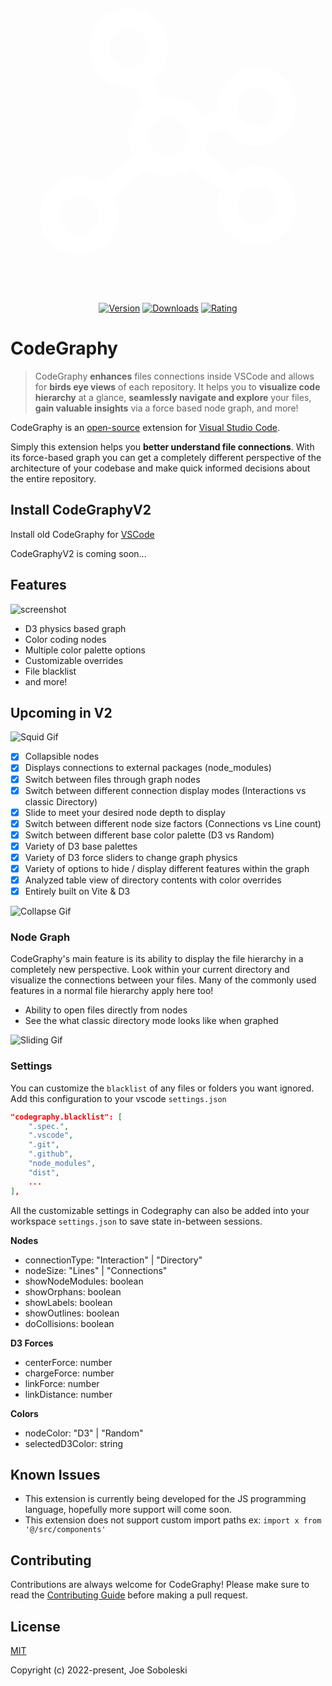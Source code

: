 <p align="center">
  <svg xmlns="http://www.w3.org/2000/svg" width="512" height="512" viewBox="0 0 256 256"><path fill="#fff" d="M200 152a31.84 31.84 0 0 0-19.53 6.68l-23.11-18A31.65 31.65 0 0 0 160 128c0-.74 0-1.48-.08-2.21l13.23-4.41A32 32 0 1 0 168 104c0 .74 0 1.48.08 2.21l-13.23 4.41A32 32 0 0 0 128 96a32.59 32.59 0 0 0-5.27.44L115.89 81A32 32 0 1 0 96 88a32.59 32.59 0 0 0 5.27-.44l6.84 15.4a31.92 31.92 0 0 0-8.57 39.64l-25.71 22.84a32.06 32.06 0 1 0 10.63 12l25.71-22.84a31.91 31.91 0 0 0 37.36-1.24l23.11 18A31.65 31.65 0 0 0 168 184a32 32 0 1 0 32-32Zm0-64a16 16 0 1 1-16 16a16 16 0 0 1 16-16ZM80 56a16 16 0 1 1 16 16a16 16 0 0 1-16-16ZM56 208a16 16 0 1 1 16-16a16 16 0 0 1-16 16Zm56-80a16 16 0 1 1 16 16a16 16 0 0 1-16-16Zm88 72a16 16 0 1 1 16-16a16 16 0 0 1-16 16Z"/></svg>
 </p>

 <p align="center">
  <a href="https://marketplace.visualstudio.com/items?itemName=codegraphy.codegraphy"><img src="https://img.shields.io/visual-studio-marketplace/v/codegraphy.codegraphy" alt="Version"></a>
  <a href="https://marketplace.visualstudio.com/items?itemName=codegraphy.codegraphy"><img src="https://img.shields.io/visual-studio-marketplace/d/codegraphy.codegraphy" alt="Downloads"></a>
  <a href="https://marketplace.visualstudio.com/items?itemName=codegraphy.codegraphy"><img src="https://img.shields.io/visual-studio-marketplace/stars/codegraphy.codegraphy" alt="Rating"></a>
</p>

# CodeGraphy

> CodeGraphy **enhances** files connections inside VSCode and allows for **birds eye views** of each repository. It helps you to **visualize code hierarchy** at a glance, **seamlessly navigate and explore** your files, **gain valuable insights** via a force based node graph, and more!

CodeGraphy is an [open-source](https://github.com/joesobo/CodeGraphyV2 'Open CodeGraphyV2 on GitHub') extension for [Visual Studio Code](https://code.visualstudio.com).

Simply this extension helps you **better understand file connections**. With its force-based graph you can get a completely different perspective of the architecture of your codebase and make quick informed decisions about the entire repository.

## Install CodeGraphyV2

Install old CodeGraphy for [VSCode](https://marketplace.visualstudio.com/items?itemName=codegraphy.codegraphy)

CodeGraphyV2 is coming soon...

## Features

![screenshot](src/assets/img/screenshot2.png)

- D3 physics based graph
- Color coding nodes
- Multiple color palette options
- Customizable overrides
- File blacklist
- and more!

## Upcoming in V2

![Squid Gif](src/assets/img/squidgame.gif)

- [x] Collapsible nodes
- [x] Displays connections to external packages (node_modules)
- [x] Switch between files through graph nodes
- [x] Switch between different connection display modes (Interactions vs classic Directory)
- [x] Slide to meet your desired node depth to display
- [x] Switch between different node size factors (Connections vs Line count)
- [x] Switch between different base color palette (D3 vs Random)
- [x] Variety of D3 base palettes
- [x] Variety of D3 force sliders to change graph physics
- [x] Variety of options to hide / display different features within the graph
- [x] Analyzed table view of directory contents with color overrides
- [x] Entirely built on Vite & D3

![Collapse Gif](src/assets/img/collapse.gif)

### Node Graph

CodeGraphy's main feature is its ability to display the file hierarchy in a completely new perspective. Look within your current directory and visualize the connections between your files. Many of the commonly used features in a normal file hierarchy apply here too!

- Ability to open files directly from nodes
- See the what classic directory mode looks like when graphed

![Sliding Gif](src/assets/img/slide.gif)

### Settings

You can customize the `blacklist` of any files or folders you want ignored. Add this configuration to your vscode `settings.json`

```json
"codegraphy.blacklist": [
    ".spec.",
    ".vscode",
    ".git",
    ".github",
    "node_modules",
    "dist",
	...
],
```

All the customizable settings in Codegraphy can also be added into your workspace `settings.json` to save state in-between sessions.

**Nodes**
- connectionType: "Interaction" | "Directory"
- nodeSize: "Lines" | "Connections"
- showNodeModules: boolean
- showOrphans: boolean
- showLabels: boolean
- showOutlines: boolean
- doCollisions: boolean

**D3 Forces**
- centerForce: number
- chargeForce: number
- linkForce: number
- linkDistance: number

**Colors**
- nodeColor: "D3" | "Random"
- selectedD3Color: string

## Known Issues

- This extension is currently being developed for the JS programming language, hopefully more support will come soon.
- This extension does not support custom import paths ex: `import x from '@/src/components'`

## Contributing

Contributions are always welcome for CodeGraphy! Please make sure to read the [Contributing Guide](https://github.com/joesobo/CodeGraphy/blob/main/.github/CONTRIBUTING.md) before making a pull request.

## License

[MIT](https://opensource.org/licenses/MIT)

Copyright (c) 2022-present, Joe Soboleski
